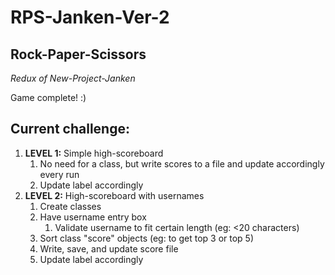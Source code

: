 # RPS-Janken-Ver-2
## Rock-Paper-Scissors
*Redux of New-Project-Janken*

Game complete! :)

## Current challenge:

1. **LEVEL 1:** Simple high-scoreboard
   1. No need for a class, but write scores to a file and update accordingly every run
   2. Update label accordingly
2. **LEVEL 2:** High-scoreboard with usernames
   1. Create classes
   2. Have username entry box
      1. Validate username to fit certain length (eg: <20 characters)
   3. Sort class "score" objects (eg: to get top 3 or top 5)
   4. Write, save, and update score file 
   5. Update label accordingly
